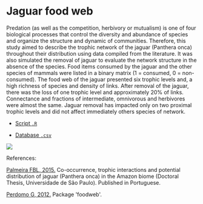 # Jaguar food web

Predation (as well as the competition, herbivory or mutualism) is one of four biological processes that control the diversity and abundance of species and organize the structure and dynamic of communities. Therefore, this study aimed to describe the trophic network of the jaguar (Panthera onca) throughout their distribution using data compiled from the literature. It was also simulated the removal of jaguar to evaluate the network structure in the absence of the species. Food items consumed by the jaguar and the other species of mammals were listed in a binary matrix (1 = consumed, 0 = non-consumed). The food web of the jaguar presented six trophic levels and, a high richness of species and density of links. After removal of the jaguar, there was the loss of one trophic level and approximately 20% of links. Connectance and fractions of intermediate, omnivorous and herbivores were almost the same. Jaguar removal has impacted only on two proximal trophic levels and did not affect immediately others species of network. 

- [Script `.R`](https://github.com/fblpalmeira/foodweb/blob/main/jaguar_foodweb.R)

- [Database `.csv`](https://github.com/fblpalmeira/foodweb/blob/main/jaguar_foodweb.csv)

<img src="jaguar_foodweb2.gif">

References: 

[Palmeira FBL, 2015.](https://www.teses.usp.br/teses/disponiveis/11/11150/tde-17092015-111206/publico/Francesca_Belem_Lopes_Palmeira_versao_revisada.pdf) Co-occurrence, trophic interactions and potential distribution of jaguar (Panthera onca) in the Amazon biome (Doctoral Thesis, Universidade de São Paulo). Published in Portuguese.

[Perdomo G, 2012.](https://cran.r-project.org/web/packages/foodweb/foodweb.pdf) Package 'foodweb'.
